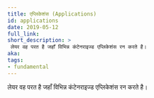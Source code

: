 ```yaml
---
title: एप्लिकेशंस (Applications)
id: applications
date: 2019-05-12
full_link:
short_description: >
 लेयर वह परत है जहाँ विभिन्न कंटेनराइज्ड एप्लिकेशंस रन करते है।
aka:
tags:
- fundamental
---
```

 लेयर वह परत है जहाँ विभिन्न कंटेनराइज्ड एप्लिकेशंस रन करते है।
